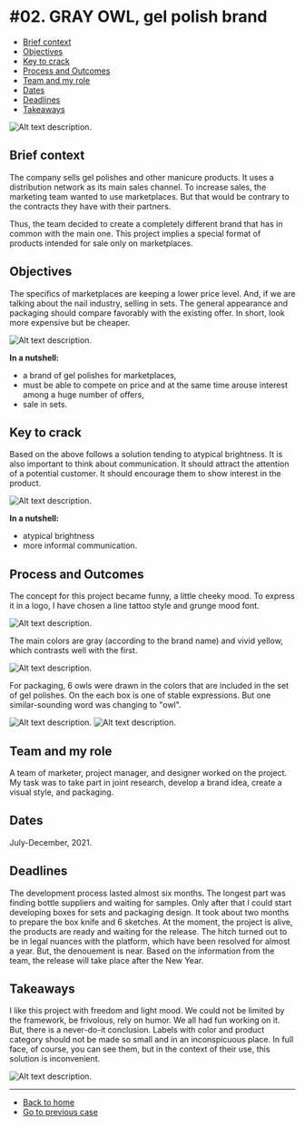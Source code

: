 # #02. GRAY OWL, gel polish brand


- [Brief context](#brief-context)
- [Objectives](#objectives)
- [Key to crack](#key-to-crack)
- [Process and Outcomes](#process-and-outcomes)
- [Team and my role](#team-and-my-role)
- [Dates](#dates)
- [Deadlines](#deadlines)
- [Takeaways](#takeaways)

![Alt text description.](images/gray-owl/gray-owl-opening.png)

## Brief context
The company sells gel polishes and other manicure products. It uses a distribution network as its main sales channel. To increase sales, the marketing team wanted to use marketplaces. But that would be contrary to the contracts they have with their partners.

Thus, the team decided to create a completely different brand that has in common with the main one. This project implies a special format of products intended for sale only on marketplaces.

## Objectives
The specifics of marketplaces are keeping a lower price level. And, if we are talking about the nail industry, selling in sets.
The general appearance and packaging should compare favorably with the existing offer. In short, look more expensive but be cheaper.

![Alt text description.](images/gray-owl/gray-owl-competition.png)

**In a nutshell:**
- a brand of gel polishes for marketplaces,
- must be able to compete on price and at the same time arouse interest among a huge number of offers,
- sale in sets.

## Key to crack
Based on the above follows a solution tending to atypical brightness.
It is also important to think about communication. It should attract the attention of a potential customer. It should encourage them to show interest in the product.

![Alt text description.](images/gray-owl/gray-owl-moodboard.png)

**In a nutshell:**
- atypical brightness
-  more informal communication.

## Process and Outcomes

The concept for this project became funny, a little cheeky mood. To express it in a logo, I have chosen a line tattoo style and grunge mood font.

![Alt text description.](images/gray-owl/gray-owl-concept.png)

The main colors are gray (according to the brand name) and vivid yellow, which contrasts well with the first.

![Alt text description.](images/gray-owl/gray-owl-colors.png)

For packaging, 6 owls were drawn in the colors that are included in the set of gel polishes. On the each box is one of stable expressions. But one similar-sounding word was changing to "owl".

![Alt text description.](images/gray-owl/gray-owl-mockup1.png)
![Alt text description.](images/gray-owl/gray-owl-mockup2.png)

## Team and my role
A team of marketer, project manager, and designer worked on the project. 
My task was to take part in joint research, develop a brand idea, create a visual style, and packaging.

## Dates
July-December, 2021.

## Deadlines
The development process lasted almost six months. The longest part was finding bottle suppliers and waiting for samples. Only after that I could start developing boxes for sets and packaging design.
It took about two months to prepare the box knife and 6 sketches.
At the moment, the project is alive, the products are ready and waiting for the release. The hitch turned out to be in legal nuances with the platform, which have been resolved for almost a year.
But, the denouement is near. Based on the information from the team, the release will take place after the New Year.

## Takeaways
I like this project with freedom and light mood. We could not be limited by the framework, be frivolous, rely on humor. We all had fun working on it.
But, there is a never-do-it conclusion. Labels with color and product category should not be made so small and in an inconspicuous place. In full face, of course, you can see them, but in the context of their use, this solution is inconvenient.

![Alt text description.](images/gray-owl/gray-owl-photos.png)

___
- [Back to home](index.md)
- [Go to previous case](case-study-01.md)
